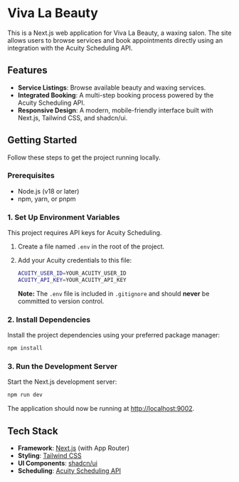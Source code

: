 # Viva La Beauty

This is a Next.js web application for Viva La Beauty, a  waxing salon. The site allows users to browse services and book appointments directly using an integration with the Acuity Scheduling API.

## Features

-   **Service Listings**: Browse available beauty and waxing services.
-   **Integrated Booking**: A multi-step booking process powered by the Acuity Scheduling API.
-   **Responsive Design**: A modern, mobile-friendly interface built with Next.js, Tailwind CSS, and shadcn/ui.

## Getting Started

Follow these steps to get the project running locally.

### Prerequisites

-   Node.js (v18 or later)
-   npm, yarn, or pnpm

### 1. Set Up Environment Variables

This project requires API keys for Acuity Scheduling.

1.  Create a file named `.env` in the root of the project.
2.  Add your Acuity credentials to this file:

    ```bash
    ACUITY_USER_ID=YOUR_ACUITY_USER_ID
    ACUITY_API_KEY=YOUR_ACUITY_API_KEY
    ```

    **Note:** The `.env` file is included in `.gitignore` and should **never** be committed to version control.

### 2. Install Dependencies

Install the project dependencies using your preferred package manager:

```bash
npm install
```

### 3. Run the Development Server

Start the Next.js development server:

```bash
npm run dev
```

The application should now be running at [http://localhost:9002](http://localhost:9002).

## Tech Stack

-   **Framework**: [Next.js](https://nextjs.org/) (with App Router)
-   **Styling**: [Tailwind CSS](https://tailwindcss.com/)
-   **UI Components**: [shadcn/ui](https://ui.shadcn.com/)
-   **Scheduling**: [Acuity Scheduling API](https://developers.acuityscheduling.com/page/api)
